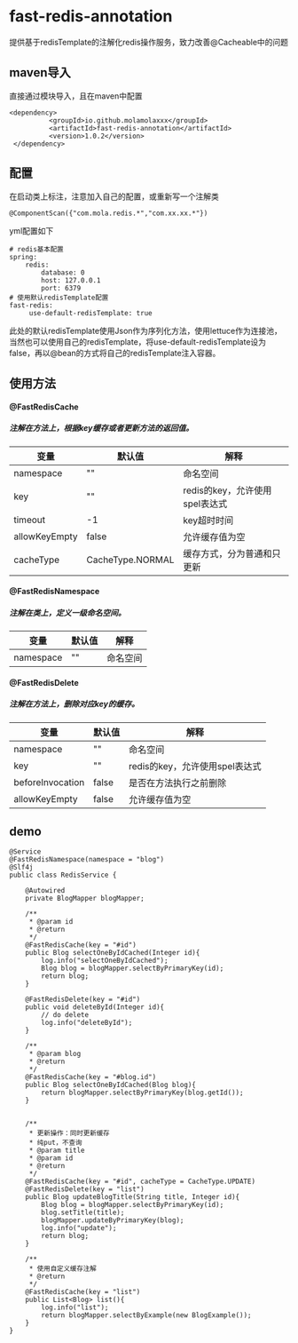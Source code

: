 # fast-redis-annotation
提供基于redisTemplate的注解化redis操作服务，致力改善@Cacheable中的问题
## maven导入
直接通过模块导入，且在maven中配置
```
<dependency>
          <groupId>io.github.molamolaxxx</groupId>
          <artifactId>fast-redis-annotation</artifactId>
          <version>1.0.2</version>
 </dependency>
```
## 配置
在启动类上标注，注意加入自己的配置，或重新写一个注解类
```
@ComponentScan({"com.mola.redis.*","com.xx.xx.*"})
```
yml配置如下
```
# redis基本配置
spring:
    redis:
        database: 0
        host: 127.0.0.1
        port: 6379
# 使用默认redisTemplate配置
fast-redis:
     use-default-redisTemplate: true
```
此处的默认redisTemplate使用Json作为序列化方法，使用lettuce作为连接池，当然也可以使用自己的redisTemplate，将use-default-redisTemplate设为false，再以@bean的方式将自己的redisTemplate注入容器。
## 使用方法
#### @FastRedisCache
##### 注解在方法上，根据key缓存或者更新方法的返回值。
|  变量  | 默认值  | 解释 |
|  ----  | ----  | ----  |
| namespace  | "" | 命名空间  |
| key  | "" | redis的key，允许使用spel表达式  |
| timeout  | -1 | key超时时间 |
| allowKeyEmpty  | false | 允许缓存值为空  |
| cacheType  | CacheType.NORMAL | 缓存方式，分为普通和只更新  |
#### @FastRedisNamespace
##### 注解在类上，定义一级命名空间。
|  变量  | 默认值  | 解释 |
|  ----  | ----  | ---- |
| namespace  | "" | 命名空间  |
#### @FastRedisDelete
##### 注解在方法上，删除对应key的缓存。
|  变量  | 默认值  | 解释 |
|  ----  | ----  | ----  |
| namespace  | "" | 命名空间  |
| key  | "" | redis的key，允许使用spel表达式  |
| beforeInvocation  | false | 是否在方法执行之前删除 |
| allowKeyEmpty  | false | 允许缓存值为空  |
## demo
```
@Service
@FastRedisNamespace(namespace = "blog")
@Slf4j
public class RedisService {

    @Autowired
    private BlogMapper blogMapper;

    /**
     * @param id
     * @return
     */
    @FastRedisCache(key = "#id")
    public Blog selectOneByIdCached(Integer id){
        log.info("selectOneByIdCached");
        Blog blog = blogMapper.selectByPrimaryKey(id);
        return blog;
    }

    @FastRedisDelete(key = "#id")
    public void deleteById(Integer id){
        // do delete
        log.info("deleteById");
    }

    /**
     * @param blog
     * @return
     */
    @FastRedisCache(key = "#blog.id")
    public Blog selectOneByIdCached(Blog blog){
        return blogMapper.selectByPrimaryKey(blog.getId());
    }


    /**
     * 更新操作：同时更新缓存
     * 纯put，不查询
     * @param title
     * @param id
     * @return
     */
    @FastRedisCache(key = "#id", cacheType = CacheType.UPDATE)
    @FastRedisDelete(key = "list")
    public Blog updateBlogTitle(String title, Integer id){
        Blog blog = blogMapper.selectByPrimaryKey(id);
        blog.setTitle(title);
        blogMapper.updateByPrimaryKey(blog);
        log.info("update");
        return blog;
    }

    /**
     * 使用自定义缓存注解
     * @return
     */
    @FastRedisCache(key = "list")
    public List<Blog> list(){
        log.info("list");
        return blogMapper.selectByExample(new BlogExample());
    }
}

```
